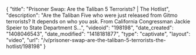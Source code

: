 {
    "title": "Prisoner Swap: Are the Taliban 5 Terrorists? | The Hotlist",
    "description": "Are the Taliban Five who were just released from Gitmo terrorists? It depends on who you ask. From California Congressman Jackie Speier to State Department S...",
    "videoid": "198198",
    "date_created": "1408046543",
    "date_modified": "1418181877",
    "type": "captivate",
    "layout": "video",
    "url": "\/v\/prisoner-swap-are-the-taliban-5-terrorists-the-hotlist\/198198"
}